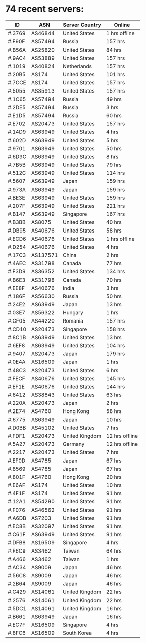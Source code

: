 # 74 recent servers:

| ID | ASN | Server Country | Online |
| ------ | ------ | ------ | ------ |
| #.3769 | AS46844 | United States | 1 hrs offline |
| #.F90F | AS57494 | Russia | 157 hrs |
| #.B56A | AS25820 | United States | 84 hrs |
| #.9AC4 | AS53889 | United States | 157 hrs |
| #.1019 | AS40824 | Netherlands | 157 hrs |
| #.20B5 | AS174 | United States | 101 hrs |
| #.7CCE | AS174 | United States | 157 hrs |
| #.5055 | AS35913 | United States | 157 hrs |
| #.1C65 | AS57494 | Russia | 49 hrs |
| #.2DE5 | AS57494 | Russia | 3 hrs |
| #.E1D5 | AS57494 | Russia | 60 hrs |
| #.E702 | AS20473 | United States | 157 hrs |
| #.14D9 | AS63949 | United States | 4 hrs |
| #.602D | AS63949 | United States | 5 hrs |
| #.9701 | AS63949 | United States | 50 hrs |
| #.6D9C | AS63949 | United States | 8 hrs |
| #.7B5B | AS63949 | United States | 79 hrs |
| #.512C | AS63949 | United States | 114 hrs |
| #.5607 | AS63949 | Japan | 159 hrs |
| #.973A | AS63949 | Japan | 159 hrs |
| #.BE3E | AS63949 | United States | 159 hrs |
| #.207F | AS63949 | United States | 221 hrs |
| #.B147 | AS63949 | Singapore | 167 hrs |
| #.B3BB | AS8075 | United States | 40 hrs |
| #.DB95 | AS40676 | United States | 58 hrs |
| #.ECD6 | AS40676 | United States | 1 hrs offline |
| #.D254 | AS40676 | United States | 4 hrs |
| #.17C3 | AS137571 | China | 2 hrs |
| #.4AEC | AS31798 | Canada | 77 hrs |
| #.F3D9 | AS36352 | United States | 134 hrs |
| #.B6E3 | AS31798 | Canada | 70 hrs |
| #.EE8F | AS40676 | India | 3 hrs |
| #.186F | AS56630 | Russia | 50 hrs |
| #.24E2 | AS63949 | Japan | 13 hrs |
| #.03E7 | AS56322 | Hungary | 1 hrs |
| #.CF05 | AS44220 | Romania | 157 hrs |
| #.CD10 | AS20473 | Singapore | 158 hrs |
| #.8C1B | AS63949 | United States | 13 hrs |
| #.6EF8 | AS63949 | United States | 104 hrs |
| #.9407 | AS20473 | Japan | 179 hrs |
| #.0E4A | AS16509 | Japan | 1 hrs |
| #.48C3 | AS20473 | United States | 6 hrs |
| #.FECF | AS40676 | United States | 145 hrs |
| #.EF1E | AS40676 | United States | 144 hrs |
| #.6412 | AS38843 | United States | 63 hrs |
| #.220A | AS20473 | Japan | 2 hrs |
| #.2E74 | AS4760 | Hong Kong | 58 hrs |
| #.6775 | AS63949 | Japan | 10 hrs |
| #.D0BB | AS45102 | United States | 7 hrs |
| #.FDF1 | AS20473 | United Kingdom | 12 hrs offline |
| #.5A27 | AS20473 | Germany | 12 hrs offline |
| #.2217 | AS20473 | United States | 7 hrs |
| #.EF0D | AS4785 | Japan | 67 hrs |
| #.8569 | AS4785 | Japan | 67 hrs |
| #.801F | AS4760 | Hong Kong | 20 hrs |
| #.E6AF | AS174 | United States | 10 hrs |
| #.4F1F | AS174 | United States | 91 hrs |
| #.12A1 | AS54290 | United States | 91 hrs |
| #.F076 | AS46562 | United States | 91 hrs |
| #.A6DB | AS7203 | United States | 91 hrs |
| #.EC8B | AS32097 | United States | 91 hrs |
| #.C61F | AS63949 | United States | 91 hrs |
| #.DFB8 | AS16509 | Singapore | 4 hrs |
| #.F6C9 | AS3462 | Taiwan | 64 hrs |
| #.A466 | AS3462 | Taiwan | 1 hrs |
| #.AC34 | AS9009 | Japan | 46 hrs |
| #.56C8 | AS9009 | Japan | 46 hrs |
| #.2B64 | AS9009 | Japan | 46 hrs |
| #.C429 | AS14061 | United Kingdom | 22 hrs |
| #.2576 | AS14061 | United Kingdom | 22 hrs |
| #.5DC1 | AS14061 | United Kingdom | 16 hrs |
| #.B661 | AS63949 | Japan | 16 hrs |
| #.EC7F | AS16509 | Singapore | 4 hrs |
| #.8FC6 | AS16509 | South Korea | 4 hrs |

